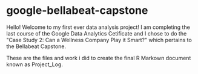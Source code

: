 # google-bellabeat-capstone

Hello! Welcome to my first ever data analysis project! I am completing the last course of the Google Data Analytics Cetificate and I chose to do the "Case Study 2: Can a Wellness Company Play it Smart?" which pertains to the Bellabeat Capstone.

These are the files and work i did to create the final R Markown document known as Project_Log.
